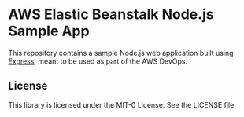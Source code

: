 # AWS Elastic Beanstalk Node.js Sample App

This repository contains a sample Node.js web application built using [Express](https://expressjs.com/), meant to be used as part of the AWS DevOps.
## License

This library is licensed under the MIT-0 License. See the LICENSE file.

